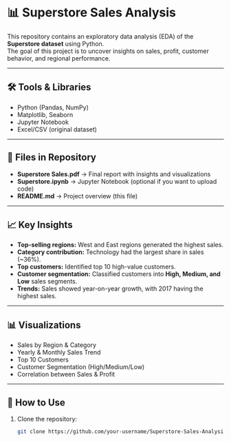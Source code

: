 # 📊 Superstore Sales Analysis

This repository contains an exploratory data analysis (EDA) of the **Superstore dataset** using Python.  
The goal of this project is to uncover insights on sales, profit, customer behavior, and regional performance.

---

## 🛠 Tools & Libraries
- Python (Pandas, NumPy)
- Matplotlib, Seaborn
- Jupyter Notebook
- Excel/CSV (original dataset)

---

## 📂 Files in Repository
- **Superstore Sales.pdf** → Final report with insights and visualizations  
- **Superstore.ipynb** → Jupyter Notebook (optional if you want to upload code)  
- **README.md** → Project overview (this file)  

---

## 📈 Key Insights
- **Top-selling regions:** West and East regions generated the highest sales.  
- **Category contribution:** Technology had the largest share in sales (~36%).  
- **Top customers:** Identified top 10 high-value customers.  
- **Customer segmentation:** Classified customers into **High, Medium, and Low** sales segments.  
- **Trends:** Sales showed year-on-year growth, with 2017 having the highest sales.  

---

## 📊 Visualizations
- Sales by Region & Category  
- Yearly & Monthly Sales Trend  
- Top 10 Customers  
- Customer Segmentation (High/Medium/Low)  
- Correlation between Sales & Profit  
---

## 🚀 How to Use
1. Clone the repository:
   ```bash
   git clone https://github.com/your-username/Superstore-Sales-Analysis.git
